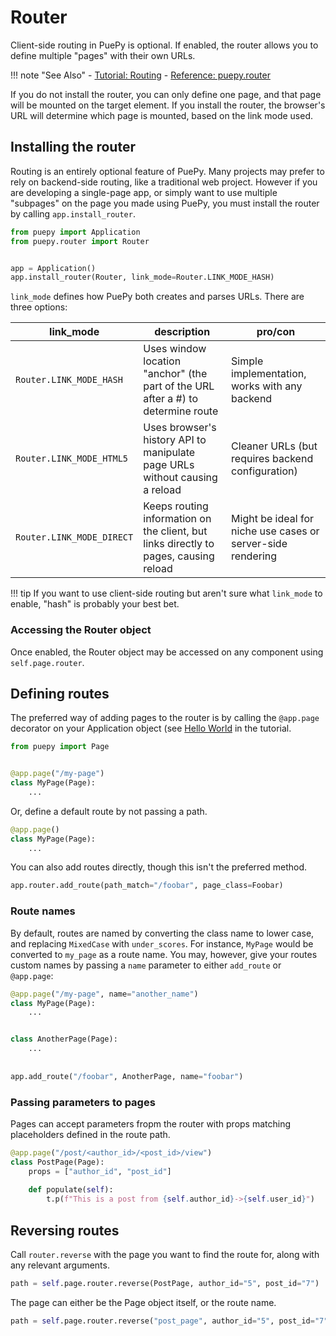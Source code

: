 # Router

Client-side routing in PuePy is optional. If enabled, the router allows you to define multiple "pages" with their own URLs.

!!! note "See Also"
    - [Tutorial: Routing](../tutorial/07-routing.md)
    - [Reference: puepy.router](../reference/router.md)

If you do not install the router, you can only define one page, and that page will be mounted on the target element.
If you install the router, the browser's URL will determine which page is mounted, based on the link mode used.

## Installing the router

Routing is an entirely optional feature of PuePy. Many projects may prefer to rely on backend-side routing, like a
traditional web project. However if you are developing a single-page app, or simply want to use multiple "subpages" on
the page you made using PuePy, you must install the router by calling `app.install_router`.

```Python
from puepy import Application
from puepy.router import Router


app = Application()
app.install_router(Router, link_mode=Router.LINK_MODE_HASH)
```

`link_mode` defines how PuePy both creates and parses URLs. There are three options:

| link_mode                  | description                                                                          | pro/con                                                     |
|----------------------------|--------------------------------------------------------------------------------------|-------------------------------------------------------------|
| `Router.LINK_MODE_HASH`    | Uses window location "anchor" (the part of the URL after a #) to determine route     | Simple implementation, works with any backend               |
| `Router.LINK_MODE_HTML5`   | Uses browser's history API to manipulate page URLs without causing a reload          | Cleaner URLs (but requires backend configuration)           |
| `Router.LINK_MODE_DIRECT`  | Keeps routing information on the client, but links directly to pages, causing reload | Might be ideal for niche use cases or server-side rendering |

!!! tip
    If you want to use client-side routing but aren't sure what <code>link_mode</code> to enable, "hash" is probably your
    best bet.

### Accessing the Router object

Once enabled, the Router object may be accessed on any component using `self.page.router`.

## Defining routes

The preferred way of adding pages to the router is by calling the `@app.page` decorator on your Application object 
(see [Hello World](../tutorial/01-hello-world.md) in the tutorial.

```Python
from puepy import Page


@app.page("/my-page")
class MyPage(Page):
    ...
```

Or, define a default route by not passing a path.

```Python
@app.page()
class MyPage(Page):
    ...
```

You can also add routes directly, though this isn't the preferred method.

```Python
app.router.add_route(path_match="/foobar", page_class=Foobar)
```

### Route names

By default, routes are named by converting the class name to lower case, and replacing `MixedCase` with `under_scores`.
For instance, `MyPage` would be converted to `my_page` as a route name. You may, however, give your routes custom names
by passing a `name` parameter to either `add_route` or `@app.page`:

```Python
@app.page("/my-page", name="another_name")
class MyPage(Page):
    ...


class AnotherPage(Page):
    ...
    
    
app.add_route("/foobar", AnotherPage, name="foobar")
```

### Passing parameters to pages

Pages can accept parameters fropm the router with props matching placeholders defined in the route path.

```Python
@app.page("/post/<author_id>/<post_id>/view")
class PostPage(Page):
    props = ["author_id", "post_id"]
    
    def populate(self):
        t.p(f"This is a post from {self.author_id}->{self.user_id}")
```

## Reversing routes

Call `router.reverse` with the page you want to find the route for, along with any relevant arguments.

```Python
path = self.page.router.reverse(PostPage, author_id="5", post_id="7")
```

The page can either be the Page object itself, or the route name.

```Python
path = self.page.router.reverse("post_page", author_id="5", post_id="7")
```


